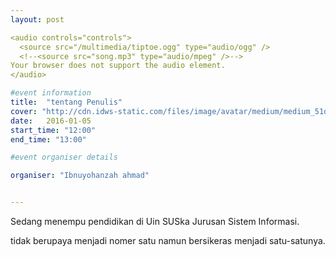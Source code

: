 ```yaml
---
layout: post

<audio controls="controls">
  <source src="/multimedia/tiptoe.ogg" type="audio/ogg" />
  <!--<source src="song.mp3" type="audio/mpeg" />-->
Your browser does not support the audio element.
</audio> 

#event information
title:  "tentang Penulis"
cover: "http://cdn.idws-static.com/files/image/avatar/medium/medium_51df34ca65c8e20130712054218foto%20iyon...jpg"
date:   2016-01-05
start_time: "12:00"
end_time: "13:00"

#event organiser details

organiser: "Ibnuyohanzah ahmad"


---
```


Sedang menempu pendidikan di Uin SUSka Jurusan Sistem Informasi.

tidak berupaya menjadi nomer satu namun bersikeras menjadi satu-satunya.
